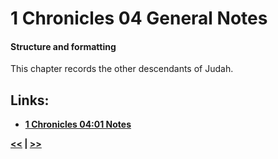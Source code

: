 # 1 Chronicles 04 General Notes #

#### Structure and formatting ####

This chapter records the other descendants of Judah. 

## Links: ##

* __[1 Chronicles 04:01 Notes](./01.md)__

__[<<](../03/intro.md) | [>>](../05/intro.md)__
